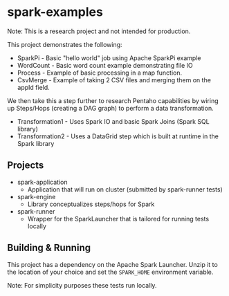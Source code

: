 # spark-examples

Note:  This is a research project and not intended for production.

This project demonstrates the following:
* SparkPi - Basic "hello world" job using Apache SparkPi example
* WordCount - Basic word count example demonstrating file IO
* Process - Example of basic processing in a map function.
* CsvMerge - Example of taking 2 CSV files and merging them on the appId field.

We then take this a step further to research Pentaho capabilities by wiring up Steps/Hops (creating a DAG graph) to perform a data transformation.
* Transformation1 - Uses Spark IO and basic Spark Joins (Spark SQL library)
* Transformation2 - Uses a DataGrid step which is built at runtime in the Spark library

## Projects
* spark-application
  * Application that will run on cluster (submitted by spark-runner tests)
* spark-engine
  * Library conceptualizes steps/hops for Spark
* spark-runner
  * Wrapper for the SparkLauncher that is tailored for running tests locally
  
## Building & Running
This project has a dependency on the Apache Spark Launcher.  Unzip it to the location of your choice and set the ```SPARK_HOME``` environment variable.

Note:  For simplicity purposes these tests run locally.
 
